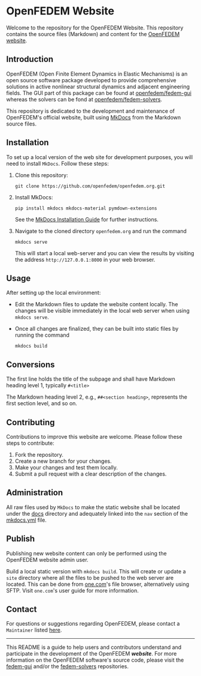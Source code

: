 OpenFEDEM Website
=================

Welcome to the repository for the OpenFEDEM Website.
This repository contains the source files (Markdown) and content
for the [OpenFEDEM website](https://openfedem.org/).

## Introduction

OpenFEDEM (Open Finite Element Dynamics in Elastic Mechanisms) is an open source software package
developed to provide comprehensive solutions in active nonlinear structural dynamics and adjacent engineering fields.
The GUI part of this package can be found at [openfedem/fedem-gui](https://github.com/openfedem/fedem-gui)
whereas the solvers can be fond at [openfedem/fedem-solvers](https://github.com/openfedem/fedem-solvers).

This repository is dedicated to the development and maintenance of OpenFEDEM's official website,
built using [MkDocs](https://www.mkdocs.org/) from the Markdown source files.

## Installation

To set up a local version of the web site for development purposes, you will need to install `MkDocs`.
Follow these steps:

1. Clone this repository:

       git clone https://github.com/openfedem/openfedem.org.git

2. Install MkDocs:

       pip install mkdocs mkdocs-material pymdown-extensions

   See the [MkDocs Installation Guide](https://www.mkdocs.org/#installation) for further instructions.

3. Navigate to the cloned directory `openfedem.org` and run the command

       mkdocs serve

   This will start a local web-server and you can view the results by visiting the address
   `http://127.0.0.1:8000` in your web browser.

## Usage

After setting up the local environment:

- Edit the Markdown files to update the website content locally.
  The changes will be visible immediately in the local web server when using `mkdocs serve`.

- Once all changes are finalized, they can be built into static files by running the command

      mkdocs build

## Conversions

The first line holds the title of the subpage and shall have Markdown heading level 1, typically `#<title>`

The Markdown heading level 2, e.g., `##<section heading>`, represents the first section level, and so on.

## Contributing

Contributions to improve this website are welcome. Please follow these steps to contribute:

1. Fork the repository.
2. Create a new branch for your changes.
3. Make your changes and test them locally.
4. Submit a pull request with a clear description of the changes.

## Administration

All raw files used by `MkDocs` to make the static website shall be located under the [docs](docs) directory
and adequately linked into the `nav` section of the [mkdocs.yml](mkdocs.yml) file.

## Publish

Publishing new website content can only be performed using the OpenFEDEM website admin user.

Build a local static version with `mkdocs build`.
This will create or update a `site` directory where all the files to be pushed to the web server are located.
This can be done from [one.com](https://www.one.com)'s file browser, alternatively using SFTP.
Visit `one.com`'s user guide for more information.

## Contact

For questions or suggestions regarding OpenFEDEM,
please contact a `Maintainer` listed [here](https://openfedem.org/developer_area).

---

This README is a guide to help users and contributors understand and participate in the development of the OpenFEDEM **_website_**.
For more information on the OpenFEDEM software's source code, please visit
the [fedem-gui](https://github.com/openfedem/fedem-gui) and/or
the [fedem-solvers](https://github.com/openfedem/fedem-solvers) repositories.

